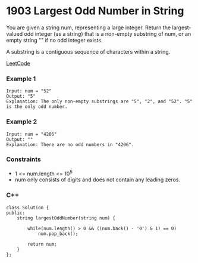 # 1903 Largest Odd Number in String

You are given a string num, representing a large integer. Return the largest-valued odd integer (as a string) that is a non-empty substring of num, or an empty string "" if no odd integer exists.

A substring is a contiguous sequence of characters within a string.


[LeetCode](https://leetcode.cn/problems/largest-odd-number-in-string/)

### Example 1

```
Input: num = "52"
Output: "5"
Explanation: The only non-empty substrings are "5", "2", and "52". "5" is the only odd number.
```

### Example 2

```
Input: num = "4206"
Output: ""
Explanation: There are no odd numbers in "4206".
```

### Constraints

* 1 <= num.length <= 10<sup>5<sup>
* num only consists of digits and does not contain any leading zeros.

### C++ 

```
class Solution {
public:
    string largestOddNumber(string num) {
        
        while(num.length() > 0 && ((num.back() - '0') & 1) == 0)
            num.pop_back();

        return num;
    }
};
```